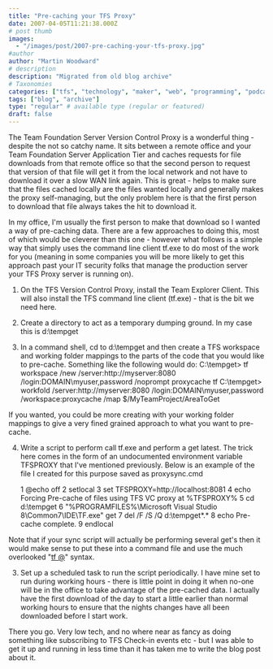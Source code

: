 ```yaml
---
title: "Pre-caching your TFS Proxy"
date: 2007-04-05T11:21:38.000Z
# post thumb
images:
  - "/images/post/2007-pre-caching-your-tfs-proxy.jpg"
#author
author: "Martin Woodward"
# description
description: "Migrated from old blog archive"
# Taxonomies
categories: ["tfs", "technology", "maker", "web", "programming", "podcast"]
tags: ["blog", "archive"]
type: "regular" # available type (regular or featured)
draft: false
---
```

The Team Foundation Server Version Control Proxy is a wonderful thing - despite the not so catchy name.  It sits between a remote office and your Team Foundation Server Application Tier and caches requests for file downloads from that remote office so that the second person to request that version of that file will get it from the local network and not have to download it over a slow WAN link again.  This is great - helps to make sure that the files cached locally are the files wanted locally and generally makes the proxy self-managing, but the only problem here is that the first person to download that file always takes the hit to download it. 

In my office, I'm usually the first person to make that download so I wanted a way of pre-caching data.  There are a few approaches to doing this, most of which would be cleverer than this one - however what follows is a simple way that simply uses the command line client tf.exe to do most of the work for you (meaning in some companies you will be more likely to get this approach past your IT security folks that manage the production server your TFS Proxy server is running on). 

1)  On the TFS Version Control Proxy, install the Team Explorer Client.  This will also install the TFS command line client (tf.exe) - that is the bit we need here. 

2) Create a directory to act as a temporary dumping ground.  In my case this is d:\tempget 

3) In a command shell, cd to d:\tempget and then create a TFS workspace and working folder mappings to the parts of the code that you would like to pre-cache.  Something like the following would do: C:\tempget> tf workspace /new /server:http://myserver:8080 /login:DOMAIN\myuser,password /noprompt proxycache tf C:\tempget> workfold /server:http://myserver:8080 /login:DOMAIN\myuser,password /workspace:proxycache /map $/MyTeamProject/AreaToGet 

If you wanted, you could be more creating with your working folder mappings to give a very fined grained approach to what you want to pre-cache. 

4) Write a script to perform call tf.exe and perform a get latest.  The trick here comes in the form of an undocumented environment variable TFSPROXY that I've mentioned previously.  Below is an example of the file I created for this purpose saved as proxysync.cmd 

   1 @echo off 
  2 setlocal 
  3 set TFSPROXY=http://localhost:8081 
  4 echo Forcing Pre-cache of files using TFS VC proxy at %TFSPROXY% 
  5 cd d:\tempget 
  6 "%PROGRAMFILES%\Microsoft Visual Studio 8\Common7\IDE\TF.exe" get 
  7 del /F /S /Q d:\tempget\*.* 
  8 echo Pre-cache complete. 
  9 endlocal 

Note that if your sync script will actually be performing several get's then it would make sense to put these into a command file and use the much overlooked "[tf @](http://msdn2.microsoft.com/en-us/library/1az5ay5c(vs.80).aspx)" syntax. 

3) Set up a scheduled task to run the script periodically.  I have mine set to run during working hours - there is little point in doing it when no-one will be in the office to take advantage of the pre-cached data.  I actually have the first download of the day to start a little earlier than normal working hours to ensure that the nights changes have all been downloaded before I start work. 

There you go.  Very low tech, and no where near as fancy as doing something like subscribing to TFS Check-in events etc - but I was able to get it up and running in less time than it has taken me to write the blog post about it.